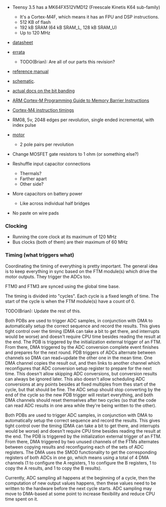 * Teensy 3.5 has a MK64FX512VMD12 (Freescale Kinetis K64 sub-family)
    * It's a Cortex-M4F, which means it has an FPU and DSP instructions.
    * 512 KB of flash
    * 192 kB SRAM (64 kB SRAM\_L, 128 kB SRAM\_U)
    * Up to 120 MHz
* [datasheet](http://cache.freescale.com/files/microcontrollers/doc/data_sheet/K64P144M120SF5.pdf)
* [errata](https://www.nxp.com/docs/en/errata/Kinetis_K_1N83J.pdf)
    * TODO(Brian): Are all of our parts this revision?
* [reference manual](http://cache.nxp.com/assets/documents/data/en/reference-manuals/K64P144M120SF5RM.pdf)
* [schematic](https://www.pjrc.com/teensy/schematic.html).
* [actual docs on the bit banding](http://infocenter.arm.com/help/index.jsp?topic=/com.arm.doc.ddi0439b/Behcjiic.html)
* [ARM Cortex-M Programming Guide to Memory Barrier Instructions](https://static.docs.arm.com/dai0321/a/DAI0321A_programming_guide_memory_barriers_for_m_profile.pdf)
* [Cortex-M4 instruction timings](http://infocenter.arm.com/help/index.jsp?topic=/com.arm.doc.ddi0439b/CHDDIGAC.html)
* RM08, 5v, 2048 edges per revolution, single ended incremental, with index pulse
* [motor](https://hobbyking.com/en_us/turnigy-aquastar-t20-3t-730kv-1280kv-water-cooled-brushless-motor.html)
    * 2 pole pairs per revolution

* Change MOSFET gate resistors to 1 ohm (or something else?)
* Reshuffle input capacitor connections
    * Thermals?
    * Farther apart
    * Other side?
* More capacitors on battery power
    * Like across individual half bridges
* No paste on wire pads

### Clocking
* Running the core clock at its maximum of 120 MHz
* Bus clocks (both of them) are their maximum of 60 MHz

### Timing (what triggers what)
Coordinating the timing of everything is pretty important. The general idea is
to keep everything in sync based on the FTM module(s) which drive the motor
outputs. They trigger the ADCs too.

FTM0 and FTM3 are synced using the global time base.

The timing is divided into "cycles". Each cycle is a fixed length of time.
The start of the cycle is when the FTM module(s) have a count of 0.

TODO(Brian): Update the rest of this.

Both PDBs are used to trigger ADC samples, in conjunction with DMA to
automatically setup the correct sequence and record the results. This gives
tight control over the timing (DMA can take a bit to get there, and interrupts
would be worse) and doesn't require CPU time besides reading the result at the
end.
The PDB is triggered by the initialization external trigger of an FTM.
From there, DMA triggered by the ADC conversion complete event finishes and
prepares for the next round.
PDB triggers of ADCs alternate between channels so DMA can read+update the other
one in the mean time.
One DMA channel copies the result out, and then links to another channel which
reconfigures that ADC conversion setup register to prepare for the next time.
This doesn't allow skipping ADC conversions, but conversion results can always
be ignored later.
This also doesn't allow scheduling ADC conversions at any points besides at
fixed multiples from thes start of the cycle, but that should be fine.
The ADC setup should stop converting by the end of the cycle so the new PDB
trigger will restart everything, and both DMA channels should reset themselves
after two cycles (so that the code can read ADC results in one area while
they're being written to the other).

Both PDBs are used to trigger ADC samples, in conjunction with DMA to
automatically setup the correct sequence and record the results. This gives
tight control over the timing (DMA can take a bit to get there, and interrupts
would be worse) and doesn't require CPU time besides reading the result at the
end.
The PDB is triggered by the initialization external trigger of an FTM.
From there, DMA triggered by two unused channels of the FTMs alternates between
copying results and reconfiguring each of the sets of ADC registers.
The DMA uses the SMOD functionality to get the corresponding registers of both
ADCs in one go, which means using a total of 4 DMA channels (1 to configure the
A registers, 1 to configure the B registers, 1 to copy the A results, and 1 to
copy the B results).

Currently, ADC sampling all happens at the beginning of a cycle, then the
computation of new output values happens, then these values need to be
written to the hardware before the next cycle starts.
ADC sampling may move to DMA-based at some point to increase flexibility and
reduce CPU time spent on it.
